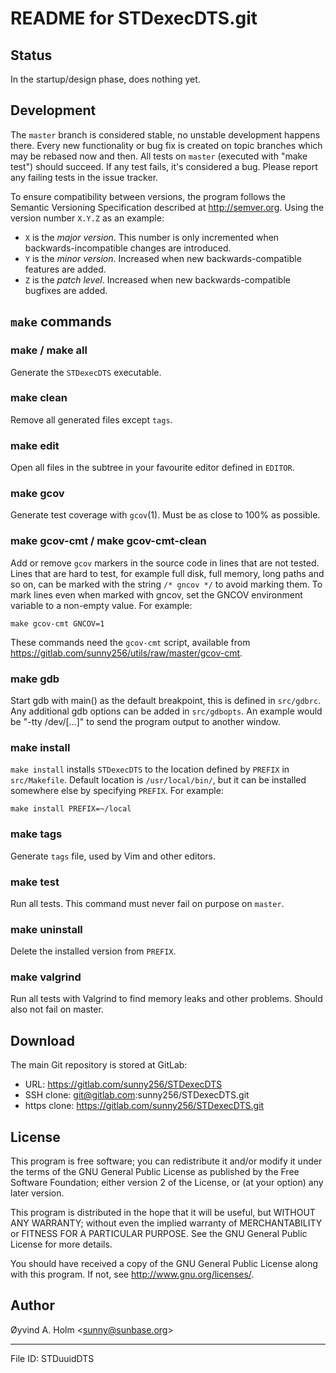 # README for STDexecDTS.git

## Status

In the startup/design phase, does nothing yet.

## Development

The `master` branch is considered stable, no unstable development
happens there. Every new functionality or bug fix is created on topic
branches which may be rebased now and then. All tests on `master`
(executed with "make test") should succeed. If any test fails, it's
considered a bug. Please report any failing tests in the issue tracker.

To ensure compatibility between versions, the program follows the
Semantic Versioning Specification described at <http://semver.org>.
Using the version number `X.Y.Z` as an example:

  - `X` is the *major version*. This number is only incremented when
    backwards-incompatible changes are introduced.
  - `Y` is the *minor version*. Increased when new backwards-compatible
    features are added.
  - `Z` is the *patch level*. Increased when new backwards-compatible
    bugfixes are added.

## `make` commands

### make / make all

Generate the `STDexecDTS` executable.

### make clean

Remove all generated files except `tags`.

### make edit

Open all files in the subtree in your favourite editor defined in
`EDITOR`.

### make gcov

Generate test coverage with `gcov`(1). Must be as close to 100% as
possible.

### make gcov-cmt / make gcov-cmt-clean

Add or remove `gcov` markers in the source code in lines that are not
tested. Lines that are hard to test, for example full disk, full memory,
long paths and so on, can be marked with the string `/* gncov */` to
avoid marking them. To mark lines even when marked with gncov, set the
GNCOV environment variable to a non-empty value. For example:

    make gcov-cmt GNCOV=1

These commands need the `gcov-cmt` script, available from
<https://gitlab.com/sunny256/utils/raw/master/gcov-cmt>.

### make gdb

Start gdb with main() as the default breakpoint, this is defined in
`src/gdbrc`. Any additional gdb options can be added in `src/gdbopts`.
An example would be "-tty /dev/\[...\]" to send the program output to
another window.

### make install

`make install` installs `STDexecDTS` to the location defined by `PREFIX`
in `src/Makefile`. Default location is `/usr/local/bin/`, but it can be
installed somewhere else by specifying `PREFIX`. For example:

    make install PREFIX=~/local

### make tags

Generate `tags` file, used by Vim and other editors.

### make test

Run all tests. This command must never fail on purpose on `master`.

### make uninstall

Delete the installed version from `PREFIX`.

### make valgrind

Run all tests with Valgrind to find memory leaks and other problems.
Should also not fail on master.

## Download

The main Git repository is stored at GitLab:

  - URL: <https://gitlab.com/sunny256/STDexecDTS>
  - SSH clone: git@gitlab.com:sunny256/STDexecDTS.git
  - https clone: <https://gitlab.com/sunny256/STDexecDTS.git>

## License

This program is free software; you can redistribute it and/or modify it
under the terms of the GNU General Public License as published by the
Free Software Foundation; either version 2 of the License, or (at your
option) any later version.

This program is distributed in the hope that it will be useful, but
WITHOUT ANY WARRANTY; without even the implied warranty of
MERCHANTABILITY or FITNESS FOR A PARTICULAR PURPOSE. See the GNU General
Public License for more details.

You should have received a copy of the GNU General Public License along
with this program. If not, see <http://www.gnu.org/licenses/>.

## Author

Øyvind A. Holm \<<sunny@sunbase.org>\>

-----

File ID: STDuuidDTS

<!--
vim: set ts=2 sw=2 sts=2 tw=72 et fo=tcqw fenc=utf8 :
vim: set com=b\:#,fb\:-,fb\:*,n\:> ft=markdown :
-->

